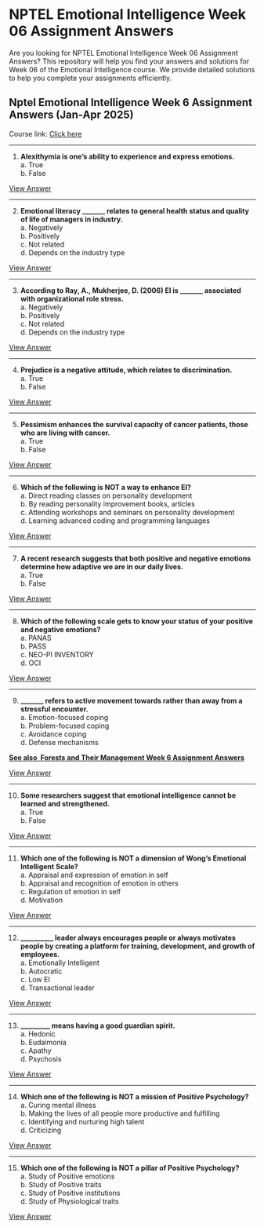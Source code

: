 # NPTEL Emotional Intelligence Week 06 Assignment Answers

Are you looking for NPTEL Emotional Intelligence Week 06 Assignment Answers? This repository will help you find your answers and solutions for Week 06 of the Emotional Intelligence course. We provide detailed solutions to help you complete your assignments efficiently.

## Nptel Emotional Intelligence Week 6 Assignment Answers (Jan-Apr 2025)

Course link: [Click here](https://onlinecourses.nptel.ac.in/noc25_hs16/course)

***

1. **Alexithymia is one’s ability to experience and express emotions.**\
   a. True\
   b. False

[View Answer](https://my.progiez.com/courses/nptel-emotional-intelligence-answers/)

***

2. **Emotional literacy \_\_\_\_\_\_\_ relates to general health status and quality of life of managers in industry.**\
   a. Negatively\
   b. Positively\
   c. Not related\
   d. Depends on the industry type

[View Answer](https://my.progiez.com/courses/nptel-emotional-intelligence-answers/)

***

3. **According to Ray, A., Mukherjee, D. (2006) EI is \_\_\_\_\_\_\_ associated with organizational role stress.**\
   a. Negatively\
   b. Positively\
   c. Not related\
   d. Depends on the industry type

[View Answer](https://my.progiez.com/courses/nptel-emotional-intelligence-answers/)

***

4. **Prejudice is a negative attitude, which relates to discrimination.**\
   a. True\
   b. False

[View Answer](https://my.progiez.com/courses/nptel-emotional-intelligence-answers/)

***

5. **Pessimism enhances the survival capacity of cancer patients, those who are living with cancer.**\
   a. True\
   b. False

[View Answer](https://my.progiez.com/courses/nptel-emotional-intelligence-answers/)

***

6. **Which of the following is NOT a way to enhance EI?**\
   a. Direct reading classes on personality development\
   b. By reading personality improvement books, articles\
   c. Attending workshops and seminars on personality development\
   d. Learning advanced coding and programming languages

[View Answer](https://my.progiez.com/courses/nptel-emotional-intelligence-answers/)

***

7. **A recent research suggests that both positive and negative emotions determine how adaptive we are in our daily lives.**\
   a. True\
   b. False

[View Answer](https://my.progiez.com/courses/nptel-emotional-intelligence-answers/)

***

8. **Which of the following scale gets to know your status of your positive and negative emotions?**\
   a. PANAS\
   b. PASS\
   c. NEO-PI INVENTORY\
   d. OCI

[View Answer](https://my.progiez.com/courses/nptel-emotional-intelligence-answers/)

***

9. **\_\_\_\_\_\_\_ refers to active movement towards rather than away from a stressful encounter.**\
   a. Emotion-focused coping\
   b. Problem-focused coping\
   c. Avoidance coping\
   d. Defense mechanisms

[****See also**  **Forests and Their Management Week 6 Assignment Answers****](https://progiez.com/forests-and-their-management-week-6-assignment-answers)

[View Answer](https://my.progiez.com/courses/nptel-emotional-intelligence-answers/)

***

10. **Some researchers suggest that emotional intelligence cannot be learned and strengthened.**\
    a. True\
    b. False

[View Answer](https://my.progiez.com/courses/nptel-emotional-intelligence-answers/)

***

11. **Which one of the following is NOT a dimension of Wong’s Emotional Intelligent Scale?**\
    a. Appraisal and expression of emotion in self\
    b. Appraisal and recognition of emotion in others\
    c. Regulation of emotion in self\
    d. Motivation

[View Answer](https://my.progiez.com/courses/nptel-emotional-intelligence-answers/)

***

12. **\_\_\_\_\_\_\_\_\_\_ leader always encourages people or always motivates people by creating a platform for training, development, and growth of employees.**\
    a. Emotionally Intelligent\
    b. Autocratic\
    c. Low EI\
    d. Transactional leader

[View Answer](https://my.progiez.com/courses/nptel-emotional-intelligence-answers/)

***

13. **\_\_\_\_\_\_\_\_\_ means having a good guardian spirit.**\
    a. Hedonic\
    b. Eudaimonia\
    c. Apathy\
    d. Psychosis

[View Answer](https://my.progiez.com/courses/nptel-emotional-intelligence-answers/)

***

14. **Which one of the following is NOT a mission of Positive Psychology?**\
    a. Curing mental illness\
    b. Making the lives of all people more productive and fulfilling\
    c. Identifying and nurturing high talent\
    d. Criticizing

[View Answer](https://my.progiez.com/courses/nptel-emotional-intelligence-answers/)

***

15. **Which one of the following is NOT a pillar of Positive Psychology?**\
    a. Study of Positive emotions\
    b. Study of Positive traits\
    c. Study of Positive institutions\
    d. Study of Physiological traits

[View Answer](https://my.progiez.com/courses/nptel-emotional-intelligence-answers/)
